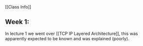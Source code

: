 [[Class Info]]

## Week 1:

In lecture 1 we went over [[TCP IP Layered Architecture]], this was apparently expected to be known and was explained (poorly).